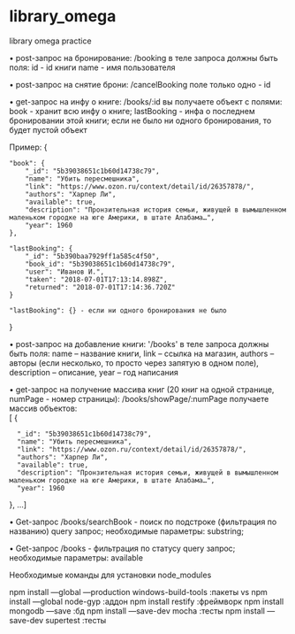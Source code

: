 # library_omega
library omega practice

•	post-запрос на бронирование: /booking
в теле запроса должны быть поля: 
id - id книги
name - имя пользователя 

•	post-запрос на снятие брони: /cancelBooking
поле только одно - id

•	get-запрос на инфу о книге:  /books/:id
вы получаете объект с полями:
book - хранит всю инфу о книге;
lastBooking - инфа о последнем бронировании этой книги; если не было ни одного бронирования, то будет пустой объект

Пример:
{

    "book": {
        "_id": "5b39038651c1b60d14738c79",
        "name": "Убить пересмешника",
        "link": "https://www.ozon.ru/context/detail/id/26357878/",
        "authors": "Харпер Ли",
        "available": true,
        "description": "Пронзительная история семьи, живущей в вымышленном маленьком городке на юге Америки, в штате Алабама…",
        "year": 1960
    },
    
    "lastBooking": {
        "_id": "5b390baa7929ff1a585c4f50",
        "book_id": "5b39038651c1b60d14738c79",
        "user": "Иванов И.",
        "taken": "2018-07-01T17:13:14.898Z",
        "returned": "2018-07-01T17:14:36.720Z"
    }
    
    "lastBooking": {} - если ни одного бронирования не было
    
}

•	post-запрос на добавление книги: '/books' 
в теле запроса должны быть поля: 
name – название книги,
link – ссылка на магазин, 
authors – авторы (если несколько, то просто через запятую в одном поле), description – описание, 
year – год написания

•	get-запрос на получение массива книг (20 книг на одной странице, numPage - номер страницы): /books/showPage/:numPage
получаете массив объектов:     
[  {

      "_id": "5b39038651c1b60d14738c79",
      "name": "Убить пересмешника",
      "link": "https://www.ozon.ru/context/detail/id/26357878/",
      "authors": "Харпер Ли",
      "available": true,
      "description": "Пронзительная история семьи, живущей в вымышленном маленьком городке на юге Америки, в штате Алабама…",
      "year": 1960
      
}, …]

•	Get-запрос /books/searchBook - поиск по подстроке (фильтрация по названию) 
query запрос; необходимые параметры: substring; 

•	Get-запрос /books - фильтрация по статусу 
query запрос; необходимые параметры: available

Необходимые команды для установки node_modules

npm install —global —production windows-build-tools :пакеты vs
npm install —global node-gyp :аддон
npm install restify :фреймворк
npm install mongodb —save :бд 
npm install —save-dev mocha :тесты
npm install —save-dev supertest :тесты